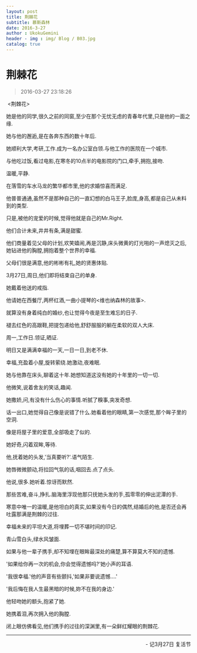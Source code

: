 ```yaml
---
layout: post
title: 荆棘花
subtitle: 慕斯森林
date: 2016-3-27
author : UkokuGemini
header - img : img/ Blog / B03.jpg
catalog: true
---
```

# 荆棘花
> 2016-03-27 23:18:26


 <荆棘花>  
  
  
她是他的同学,很久之前的同窗,至少在那个无忧无虑的青春年代里,只是他的一面之缘.  
  
她与他的邂逅,是在各奔东西的数十年后.  
  
她顺利大学,考研,工作.成为一名办公室白领.与他工作的医院在一个城市.  
  
与他吃过饭,看过电影,在寒冬的10点半的电影院的门口,牵手,拥抱,接吻.  
  
温暖,平静.  
  
在落雪的车水马龙的繁华都市里,他的求婚惊喜而满足.  
  
他普普通通,虽然不是那种自己的一直幻想的白马王子,脸庞,身高,都是自己从未料到的类型.  
  
只是,被他的宠爱的时候,觉得他就是自己的Mr.Right.  
  
他们合计未来,井井有条,满是甜蜜.  
  
他们商量着见父母的计划,欢笑嬉闹,再是沉静,床头微黄的灯光啪的一声熄灭之后,她钻进他的胸膛,拥抱着整个世界的幸福.  
  
父母们很是满意,他的彬彬有礼,她的贤惠体贴.  
  
3月27日,周日,他们即将结束自己的单身.  
  
她戴着他送的戒指.  
  
他请她在西餐厅,两杯红酒,一曲小提琴的<维也纳森林的故事>.  
  
就算没有身着纯白的婚纱,也让觉得今夜是至生难忘的日子.  
  
褪去红色的高跟鞋,把提包递给他,舒舒服服的躺在柔软的双人大床.  
  
周一,工作日.领证,晒证.  
  
明日又是满满幸福的一天,一日一日,到老不休.  
  
幸福,充盈着小屋,旋转萦绕.她激动,夜难眠.  
  
她与他靠在床头,聊着这十年.她想知道这没有她的十年里的一切一切.  
  
他微笑,说着舍友的笑话,趣闻.  
  
她撒娇,问,有没有什么伤心的事情.听腻了糗事,突发奇想.  
  
话一出口,她觉得自己像是说错了什么.她看着他的眼睛,第一次感觉,那个眸子里的空洞.  
  
像是将屋子里的爱意,全部吸走了似的.  
  
她好奇,闪着双眸,等待.  
  
他,抚着她的头发,'当真要听?'.语气陌生.  
  
她唇微微颤动,将拉回气氛的话,咽回去.点了点头.  
  
他说,很多.她听着.惊讶而默然.  
  
那些苦难,奋斗,挣扎.脑海里浮现他那只抚她头发的手,孤零零的伸出泥潭的手.  
  
寒意中唯一的温暖,是他坦白的真实,如果没有今日的偶然,结婚后的他,是否还会再吐露那满是荆棘的过往.  
  
幸福未来的平坦大道,将埋葬一切不堪时间的印记.  
  
青山雪白头,绿水风皱面.  
  
如果与他一辈子携手,却不知埋在眼眸最深处的痛楚,算不算莫大不知的遗憾.  
  
'如果给你再一次的机会,你会觉得遗憾吗?'她小声的耳语.  
  
'我很幸福.'他的声音有些颤抖,'如果非要说遗憾....'  
  
  
'我后悔在我人生最黑暗的时候,妳不在我的身边.'  
  
  
他轻吻她的额头,抱紧了她.  
  
她携着泪,再次拥入他的胸膛.  
  
闭上眼仿佛看见,他们携手的过往的深渊里,有一朵鲜红耀眼的荆棘花.  
  
***
<p align="right"> - 记3月27日 复活节</p>
  
